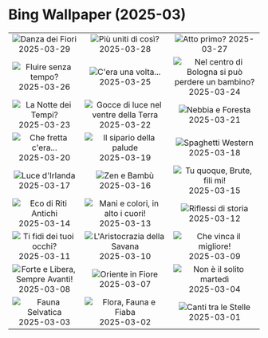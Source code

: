 # Bing Wallpaper (2025-03)

|  |  |  |
|:---:|:---:|:---:|
| ![](https://www.bing.com/th?id=OHR.CarrizoBloom_IT-IT9336939108_400x240.jpg "Danza dei Fiori") 2025-03-29 | ![](https://www.bing.com/th?id=OHR.ElephantGrass_IT-IT5535834532_400x240.jpg "Più uniti di così?") 2025-03-28 | ![](https://www.bing.com/th?id=OHR.OdeonAthens_IT-IT6024741417_400x240.jpg "Atto primo?") 2025-03-27 |
| ![](https://www.bing.com/th?id=OHR.CrystalManatee_IT-IT9883831174_400x240.jpg "Fluire senza tempo?") 2025-03-26 | ![](https://www.bing.com/th?id=OHR.HobbitHole_IT-IT4670453023_400x240.jpg "C'era una volta...") 2025-03-25 | ![](https://www.bing.com/th?id=OHR.PiazzaBologna_IT-IT4343709340_400x240.jpg "Nel centro di Bologna si può perdere un bambino?") 2025-03-24 |
| ![](https://www.bing.com/th?id=OHR.NebraskaStorm_IT-IT9749175316_400x240.jpg "La Notte dei Tempi?") 2025-03-23 | ![](https://www.bing.com/th?id=OHR.CenoteLilies_IT-IT2531353898_400x240.jpg "Gocce di luce nel ventre della Terra") 2025-03-22 | ![](https://www.bing.com/th?id=OHR.DanumValley_IT-IT2622437428_400x240.jpg "Nebbia e Foresta") 2025-03-21 |
| ![](https://www.bing.com/th?id=OHR.PrimaveraToscana_IT-IT0074316759_400x240.jpg "Che fretta c'era...") 2025-03-20 | ![](https://www.bing.com/th?id=OHR.BlackHeron_IT-IT9965971040_400x240.jpg "Il sipario della palude") 2025-03-19 | ![](https://www.bing.com/th?id=OHR.SedonaSpring_IT-IT2929229885_400x240.jpg "Spaghetti Western") 2025-03-18 |
| ![](https://www.bing.com/th?id=OHR.BeckettBridge_IT-IT9734044392_400x240.jpg "Luce d'Irlanda") 2025-03-17 | ![](https://www.bing.com/th?id=OHR.PandaSnow_IT-IT8708952567_400x240.jpg "Zen e Bambù") 2025-03-16 | ![](https://www.bing.com/th?id=OHR.ForumRomanum_IT-IT0199618403_400x240.jpg "Tu quoque, Brute, fili mi!") 2025-03-15 |
| ![](https://www.bing.com/th?id=OHR.BasqueDolmen_IT-IT0162501946_400x240.jpg "Eco di Riti Antichi") 2025-03-14 | ![](https://www.bing.com/th?id=OHR.HoliColors_IT-IT0107913945_400x240.jpg "Mani e colori, in alto i cuori!") 2025-03-13 | ![](https://www.bing.com/th?id=OHR.ChateauLoire_IT-IT0010511029_400x240.jpg "Riflessi di storia") 2025-03-12 |
| ![](https://www.bing.com/th?id=OHR.NusaPenida_IT-IT9952682567_400x240.jpg "Ti fidi dei tuoi occhi?") 2025-03-11 | ![](https://www.bing.com/th?id=OHR.NappingLion_IT-IT9842565728_400x240.jpg "L'Aristocrazia della Savana") 2025-03-10 | ![](https://www.bing.com/th?id=OHR.WinterGamesTurin_IT-IT9894957082_400x240.jpg "Che vinca il migliore!") 2025-03-09 |
| ![](https://www.bing.com/th?id=OHR.FearlessWomen_IT-IT9544136799_400x240.jpg "Forte e Libera, Sempre Avanti!") 2025-03-08 | ![](https://www.bing.com/th?id=OHR.PlumBlossom_IT-IT9649247802_400x240.jpg "Oriente in Fiore") 2025-03-07 | ![](https://www.bing.com/th?id=OHR.MardiGrasJackson_IT-IT5960330110_400x240.jpg "Non è il solito martedì") 2025-03-04 |
| ![](https://www.bing.com/th?id=OHR.HornbillPair_IT-IT0150079379_400x240.jpg "Fauna Selvatica") 2025-03-03 | ![](https://www.bing.com/th?id=OHR.EucalyptusForest_IT-IT0078107703_400x240.jpg "Flora, Fauna e Fiaba") 2025-03-02 | ![](https://www.bing.com/th?id=OHR.MaligneLakeJasper_IT-IT4481289877_400x240.jpg "Canti tra le Stelle") 2025-03-01 |
